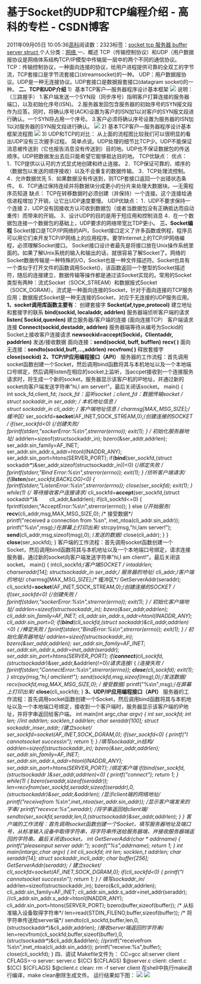 
# 基于Socket的UDP和TCP编程介绍 - 高科的专栏 - CSDN博客

2011年09月05日 10:05:36[高科](https://me.csdn.net/pbymw8iwm)阅读数：2323标签：[socket																](https://so.csdn.net/so/search/s.do?q=socket&t=blog)[tcp																](https://so.csdn.net/so/search/s.do?q=tcp&t=blog)[服务器																](https://so.csdn.net/so/search/s.do?q=服务器&t=blog)[buffer																](https://so.csdn.net/so/search/s.do?q=buffer&t=blog)[server																](https://so.csdn.net/so/search/s.do?q=server&t=blog)[struct																](https://so.csdn.net/so/search/s.do?q=struct&t=blog)[
							](https://so.csdn.net/so/search/s.do?q=server&t=blog)[
																					](https://so.csdn.net/so/search/s.do?q=buffer&t=blog)个人分类：[网络																](https://blog.csdn.net/pbymw8iwm/article/category/893044)
[
																								](https://so.csdn.net/so/search/s.do?q=buffer&t=blog)
[
				](https://so.csdn.net/so/search/s.do?q=服务器&t=blog)
[
			](https://so.csdn.net/so/search/s.do?q=服务器&t=blog)
[
		](https://so.csdn.net/so/search/s.do?q=tcp&t=blog)
[
	](https://so.csdn.net/so/search/s.do?q=socket&t=blog)
一、概述
TCP（传输控制协议）和UDP（用户数据报协议是网络体系结构TCP/IP模型中传输层一层中的两个不同的通信协议。
TCP：传输控制协议，一种面向连接的协议，给用户进程提供可靠的全双工的字节流，TCP套接口是字节流套接口(streamsocket)的一种。
UDP：用户数据报协议。UDP是一种无连接协议。UDP套接口是数据报套接口(datagram socket)的一种。
**二、TCP和UDP介绍**
1）基本TCP客户—服务器程序设计基本框架
![](http://www.embedu.org/Column/images/Column179-1.jpg)
说明：（三路握手）
1.客户端发送一个SYN段（同步序号）指明客户打算连接的服务器端口，以及初始化序号(ISN)。
2.服务器发回包含服务器的初始序号的SYN报文段作为应答。同时，将确认序号(ACK)设置为客户的ISN加1以对客户的SYN报文段进行确认。一个SYN将占用一个序号。
3.客户必须将确认序号设置为服务器的ISN加1以对服务器的SYN报文段进行确认。
![](http://www.embedu.org/Column/images/Column179-2.jpg)
2) 基本TCP客户—服务器程序设计基本框架流程图
![](http://www.embedu.org/Column/images/Column179-3.jpg)
3) UDP和TCP的对比：
从上面的流程图比较我们可以很明显的看出UDP没有三次握手过程。
简单点说。UDP处理的细节比TCP少。UDP不能保证消息被传送到（它也报告消息没有传送到）目的地。UDP也不保证数据包的传送顺序。UDP把数据发出去后只能希望它能够抵达目的地。
TCP优缺点：
优点：
1．TCP提供以认可的方式显式地创建和终止连接。
2．TCP保证可靠的、顺序的（数据包以发送的顺序接收）以及不会重复的数据传输。
3．TCP处理流控制。
4．允许数据优先
5．如果数据没有传送到，则TCP套接口返回一个出错状态条件。
6．TCP通过保持连续并将数据块分成更小的分片来处理大数据块。—无需程序员知道
缺点： TCP在转移数据时必须创建（并保持）一个连接。这个连接给通信进程增加了开销，让它比UDP速度要慢。
UDP优缺点：
1．UDP不要求保持一个连接
2．UDP没有因接收方认可收到数据包（或者当数据包没有正确抵达而自动重传）而带来的开销。
3．设计UDP的目的是用于短应用和控制消息
4．在一个数据包连接一个数据包的基础上，UDP要求的网络带宽比TDP更小。
**三、Socket编程**
Socket接口是TCP/IP网络的API，Socket接口定义了许多函数或例程，程序员可以用它们来开发TCP/IP网络上的应用程序。要学Internet上的TCP/IP网络编程，必须理解Socket接口。
Socket接口设计者最先是将接口放在Unix操作系统里面的。如果了解Unix系统的输入和输出的话，就很容易了解Socket了。网络的Socket数据传输是一种特殊的I/O，Socket也是一种文件描述符。Socket也具有一个类似于打开文件的函数调用Socket()，该函数返回一个整型的Socket描述符，随后的连接建立、数据传输等操作都是通过该Socket实现的。常用的Socket类型有两种：流式Socket（SOCK_STREAM）和数据报式Socket（SOCK_DGRAM）。流式是一种面向连接的Socket，针对于面向连接的TCP服务应用；数据报式Socket是一种无连接的Socket，对应于无连接的UDP服务应用。
**1、socket调用库函数主要有**：
创建套接字
**Socket(af,type,protocol)**
建立地址和套接字的联系
**bind(sockid, localaddr, addrlen)**
服务器端侦听客户端的请求
**listen( Sockid,quenlen)**
建立服务器/客户端的连接 (面向连接TCP）
客户端请求连接
**Connect(sockid,destaddr, addrlen)**
服务器端等待从编号为Sockid的Socket上接收客户连接请求
**newsockid=accept(Sockid，Clientaddr, paddrlen)**
发送/接收数据
面向连接：**send(sockid, buff, bufflen)**
**recv( )**
面向无连接：**sendto(sockid,buff,…,addrlen)**
**recvfrom( )**
释放套接字
**close(sockid)**
**2、TCP/IP应用编程接口（API）**
服务器的工作流程：首先调用socket函数创建一个Socket，然后调用bind函数将其与本机地址以及一个本地端口号绑定，然后调用listen在相应的socket上监听，当accpet接收到一个连接服务请求时，将生成一个新的socket。服务器显示该客户机的IP地址，并通过新的socket向客户端发送字符串"hi,I am server!"。最后关闭该socket。
main()
{
int sock_fd,client_fd; /*sock_fd：监听socket；client_fd：数据传输socket */
struct sockaddr_in ser_addr; /* 本机地址信息 */
struct sockaddr_in cli_addr; /* 客户端地址信息 */
charmsg[MAX_MSG_SIZE];/* 缓冲区*/
ser_sockfd=**socket**(AF_INET,SOCK_STREAM,0);/*创建连接的SOCKET */
if(ser_sockfd<0)
{/*创建失败*/
fprintf(stderr,"sockerError:%s\n",strerror(errno));
exit(1);
}
/* 初始化服务器地址*/
addrlen=sizeof(structsockaddr_in);
bzero(&ser_addr,addrlen);
ser_addr.sin_family=AF_INET;
ser_addr.sin_addr.s_addr=htonl(INADDR_ANY);
ser_addr.sin_port=htons(SERVER_PORT);
if(**bind**(ser_sockfd,(struct sockaddr*)&ser_addr,sizeof(structsockaddr_in))<0)
{/*绑定失败 */
fprintf(stderr,"Bind Error:%s\n",strerror(errno));
exit(1);
}
/*侦听客户端请求*/
if(**listen**(ser_sockfd,BACKLOG)<0)
{
fprintf(stderr,"ListenError:%s\n",strerror(errno));
close(ser_sockfd);
exit(1);
}
while(1)
{/* 等待接收客户连接请求*/
cli_sockfd=**accept**(ser_sockfd,(struct sockaddr*)&        cli_addr,&addrlen);
if(cli_sockfd<=0)
{
fprintf(stderr,"AcceptError:%s\n",strerror(errno));
}
else
{/*开始服务*/
**recv**(cli_addr,msg,MAX_MSG_SIZE,0); /* 接受数据*/
printf("received a connection from %sn", inet_ntoa(cli_addr.sin_addr));
printf("%s\n",msg);/*在屏幕上打印出来*/
strcpy(msg,"hi,Iam server!");
**send**(cli_addr,msg,sizeof(msg),0); /*发送的数据*/
close(cli_addr);
}
}
**close**(ser_sockfd);
}
客户端的工作流程：首先调用socket函数创建一个Socket，然后调用bind函数将其与本机地址以及一个本地端口号绑定，请求连接服务器，通过新的socket向客户端发送字符串"hi,I am client!"。最后关闭该socket。
main()
{
intcli_sockfd;/*客户端SOCKET */
intaddrlen;
charseraddr[14];
structsockaddr_in ser_addr,/* 服务器的地址*/
cli_addr;/*客户端的地址*/
charmsg[MAX_MSG_SIZE];/* 缓冲区*/
GetServerAddr(seraddr);
cli_sockfd=**socket**(AF_INET,SOCK_STREAM,0);/*创建连接的SOCKET */
if(ser_sockfd<0)
{/*创建失败 */
fprintf(stderr,"sockerError:%s\n",strerror(errno));
exit(1);
}
/* 初始化客户端地址*/
addrlen=sizeof(structsockaddr_in);
bzero(&ser_addr,addrlen);
cli_addr.sin_family=AF_INET;
cli_addr.sin_addr.s_addr=htonl(INADDR_ANY);
cli_addr.sin_port=0;
if(**bind**(cli_sockfd,(struct sockaddr*)&cli_addr,addrlen)<0)
{
/*棒定失败 */
fprintf(stderr,"BindError:%s\n",strerror(errno));
exit(1);
}
/* 初始化服务器地址*/
addrlen=sizeof(structsockaddr_in);
bzero(&ser_addr,addrlen);
ser_addr.sin_family=AF_INET;
ser_addr.sin_addr.s_addr=inet_addr(seraddr);
ser_addr.sin_port=htons(SERVER_PORT);
if(**connect**(cli_sockfd,(structsockaddr*)&ser_addr,&addrlen)!=0)/*请求连接*/
{
/*连接失败 */
fprintf(stderr,"ConnectError:%s\n",strerror(errno));
**close**(cli_sockfd);
exit(1);
}
strcpy(msg,"hi,I amclient!");
send(sockfd,msg,sizeof(msg),0);/*发送数据*/
recv(sockfd,msg,MAX_MSG_SIZE,0); /* 接受数据*/
printf("%s\n",msg);/*在屏幕上打印出来*/
**close**(cli_sockfd);
}
**3、UDP/IP应用编程接口（API）**
服务器的工作流程：首先调用socket函数创建一个Socket，然后调用bind函数将其与本机地址以及一个本地端口号绑定，接收到一个客户端时，服务器显示该客户端的IP地址，并将字串返回给客户端。
int main(int argc,char **argv)
{
int ser_sockfd;
int len;
//int addrlen;
socklen_t addrlen;
char seraddr[100];
struct sockaddr_inser_addr;
/*建立socket*/
ser_sockfd=socket(AF_INET,SOCK_DGRAM,0);
if(ser_sockfd<0)
{
printf("I cannotsocket success\n");
return 1;
}
/*填写sockaddr_in结构*/
addrlen=sizeof(structsockaddr_in);
bzero(&ser_addr,addrlen);
ser_addr.sin_family=AF_INET;
ser_addr.sin_addr.s_addr=htonl(INADDR_ANY);
ser_addr.sin_port=htons(SERVER_PORT);
/*绑定客户端
if(bind(ser_sockfd,(structsockaddr *)&ser_addr,addrlen)<0)
{
printf("connect");
return 1;
}
while(1)
{
bzero(seraddr,sizeof(seraddr));
len=recvfrom(ser_sockfd,seraddr,sizeof(seraddr),0,(structsockaddr*)&ser_addr,&addrlen);
/*显示client端的网络地址*/
printf("receivefrom %s\n",inet_ntoa(ser_addr.sin_addr));
/*显示客户端发来的字串*/
printf("recevce:%s",seraddr);
/*将字串返回给client端*/
sendto(ser_sockfd,seraddr,len,0,(structsockaddr*)&ser_addr,addrlen);
}
}
客户端的工作流程：首先调用socket函数创建一个Socket，填写服务器地址及端口号，从标准输入设备中取得字符串，将字符串传送给服务器端，并接收服务器端返回的字符串。最后关闭该socket。
int GetServerAddr(char * addrname)
{
printf("pleaseinput server addr:");
scanf("%s",addrname);
return 1;
}
int main(intargc,char **argv)
{
int cli_sockfd;
int len;
socklen_t addrlen;
char seraddr[14];
struct sockaddr_incli_addr;
char buffer[256];
GetServerAddr(seraddr);
/* 建立socket*/
cli_sockfd=socket(AF_INET,SOCK_DGRAM,0);
if(cli_sockfd<0)
{
printf("I cannotsocket success\n");
return 1;
}
/* 填写sockaddr_in*/
addrlen=sizeof(structsockaddr_in);
bzero(&cli_addr,addrlen);
cli_addr.sin_family=AF_INET;
cli_addr.sin_addr.s_addr=inet_addr(seraddr);
//cli_addr.sin_addr.s_addr=htonl(INADDR_ANY);
cli_addr.sin_port=htons(SERVER_PORT);
bzero(buffer,sizeof(buffer));
/* 从标准输入设备取得字符串*/
len=read(STDIN_FILENO,buffer,sizeof(buffer));
/* 将字符串传送给server端*/
sendto(cli_sockfd,buffer,len,0,(structsockaddr*)&cli_addr,addrlen);
/*接收server端返回的字符串*/
len=recvfrom(cli_sockfd,buffer,sizeof(buffer),0,(structsockaddr*)&cli_addr,&addrlen);
//printf("receivefrom %s\n",inet_ntoa(cli_addr.sin_addr));
printf("receive:%s",buffer);
close(cli_sockfd);
}
四、调试
Makefile文件为：
CC=gcc
all:server client
CFLAGS=-o
server: server.c
$(CC) $(CFLAGS) $@server.c
client: client.c
$(CC) $(CFLAGS) $@client.c
clean:
rm -f server client
在shell中执行make进行编译，make clean删除生成文件。
运行结果如下图：
![](http://www.embedu.org/Column/images/Column179-4.jpg)
![](http://www.embedu.org/Column/images/Column179-5.jpg)


